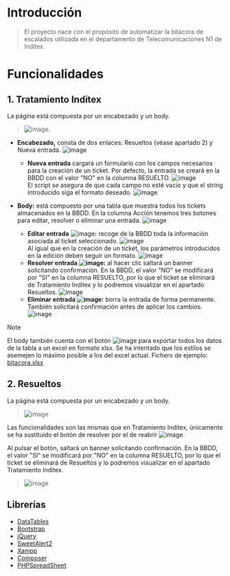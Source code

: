 # Introducción
> El proyecto nace con el propósito de automatizar la bitácora de escalados utilizada en el departamento de Telecomunicaciones N1 de Inditex.

# Funcionalidades
## 1. Tratamiento Inditex

La página está compuesta por un encabezado y un body.
> ![image](https://github.com/nahupb/bitacora/assets/141838996/289125f9-9077-408d-819b-0a36047ce0b3).

- **Encabezado,** consta de dos enlaces: Resueltos (véase apartado 2) y Nueva entrada. ![image](https://github.com/nahupb/bitacora/assets/141838996/422b15f6-fb91-4cea-90b8-60ff984bdd8e)
    - **Nueva entrada** cargará un formulario con los campos necesarios para la creación de un ticket. Por defecto, la entrada se creará en la BBDD con el valor "NO" en la columna RESUELTO. ![image](https://github.com/nahupb/bitacora/assets/141838996/c414e6be-ce3e-440b-a737-bb36b4e3731c) </br>
El script se asegura de que cada campo no esté vacío y que el string introducido siga el formato deseado. ![image](https://github.com/nahupb/bitacora/assets/141838996/89a89a4a-b994-443d-a8d7-1693d73b2b51)

- **Body:** está compuesto por una tabla que muestra todos los tickets almacenados en la BBDD. En la columna Acción tenemos tres botones para editar, resolver o eliminar una entrada. ![image](https://github.com/nahupb/bitacora/assets/141838996/4e4f229f-06fd-4ad4-84cc-f8ec73fc1c58)
    - **Editar entrada** ![image](https://github.com/nahupb/bitacora/assets/141838996/869f3cef-c44a-475c-9de5-571baa3c9094)**:**
recoge de la BBDD toda la información asociada al ticket seleccionado. ![image](https://github.com/nahupb/bitacora/assets/141838996/12397f1a-2179-45d9-be6a-26823b64af66) </br>Al igual que en la creación de un ticket, los parámetros introducidos en la edición deben seguir un formato. ![image](https://github.com/nahupb/bitacora/assets/141838996/9c53c85f-1a99-441e-92ca-2be7f70f7f06)
    - **Resolver entrada ![image](https://github.com/nahupb/bitacora/assets/141838996/31617505-6201-4000-841a-f7c151fda948):**
al hacer clic saltará un banner solicitando confirmación. En la BBDD, el valor "NO" se modificará por "SI" en la columna RESUELTO, por lo que el ticket se eliminará de Tratamiento Inditex y lo podremos visualizar en el apartado Resueltos. ![image](https://github.com/nahupb/bitacora/assets/141838996/f9e9c9e0-f3a4-43c1-a831-2237893c4674)
    - **Eliminar entrada ![image](https://github.com/nahupb/bitacora/assets/141838996/d586113b-662b-43af-a2eb-026538fd6db5):** borra la entrada de forma permanente. También solicitará confirmación antes de aplicar los cambios. ![image](https://github.com/nahupb/bitacora/assets/141838996/40539cc1-bda6-4f23-bcdb-33d950a99be0)

> [!NOTE]
> El body también cuenta con el botón ![image](https://github.com/nahupb/bitacora/assets/141838996/e24f3a4b-5c63-4e87-b060-f9b8112071e2)
para exportar todos los datos de la tabla a un excel en formato xlsx. Se ha intentado que los estilos se asemejen lo máximo posible a los del excel actual. Fichero de ejemplo: [bitacora.xlsx](https://github.com/nahupb/bitacora/files/12497266/bitacora.xlsx)

## 2. Resueltos

La página está compuesta por un encabezado y un body.
> ![image](https://github.com/nahupb/bitacora/assets/141838996/ba4811fb-71b4-4620-9bb1-5df74b18f912) 

Las funcionalidades son las mismas que en Tratamiento Inditex, únicamente se ha sustituido el botón de resolver por el de reabrir ![image](https://github.com/nahupb/bitacora/assets/141838996/97359d17-1abf-4cbb-86bc-133de0f64dad)

Al pulsar el botón, saltará un banner solicitando confirmación. En la BBDD, el valor "SI" se modificará por "NO" en la columna RESUELTO, por lo que el ticket se eliminará de Resueltos y lo podremos visualizar en el apartado Tratamiento Inditex.
> ![image](https://github.com/nahupb/bitacora/assets/141838996/6acf8497-4c03-47fb-b78f-2f28f2757927)

## Librerías

- [DataTables](https://datatables.net/)
- [Bootstrap](https://getbootstrap.com/)
- [jQuery](https://jquery.com/)
- [SweetAlert2](https://sweetalert2.github.io/)
- [Xampp](https://www.apachefriends.org/es/index.html)
- [Composer](https://getcomposer.org/)
- [PHPSpreadSheet](https://phpspreadsheet.readthedocs.io/en/latest/#installation)
